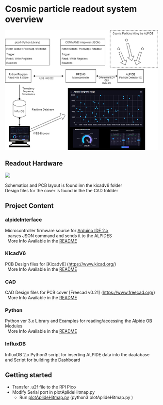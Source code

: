 # Cosmic particle readout system overview
 <img src="images/overview.drawio.png" width="700">
 
## Readout Hardware
 <img src="images/board.png" width="500">
 
Schematics and PCB layout is found inn the kicadv6 folder   \
Design files for the cover is found in the the CAD foldder 

## Project Content 
### alpideInterface
Microcontroller firmware source for [Arduino IDE 2.x](https://github.com/arduino/arduino-ide) \
&nbsp; parses JSON command and sends it to the ALPIDES \
&nbsp; More Info Available in the [README](/ArduinoV2/README.md) 

### KicadV6  
PCB Design files for [Kicadv6] (https://www.kicad.org/) \
&nbsp; More Info Available in the [README](/KicadV6/README.md) 

### CAD  
CAD Design files for PCB cover [Freecad v0.21] (https://www.freecad.org/) \
&nbsp; More Info Available in the [README](/CAD/README.md) 


### Python
Python ver 3.x Library and Examples for reading/accessing the Alpide OB Modules \
&nbsp; More Info Available in the [README](/Python/README.md)

### InfluxDB
InfluxDB 2.x Python3 script for inserting ALPIDE data into the daatabase and Script for building the Dashboard

## Getting started
- Transfer .u2f file to the RPI Pico
- Modify Serial port in plotAplideHitmap.py
  - Run [plotAplideHitmap.py](/Python/plotAplideHitmap.py) (python3 plotAplideHitmap.py )
